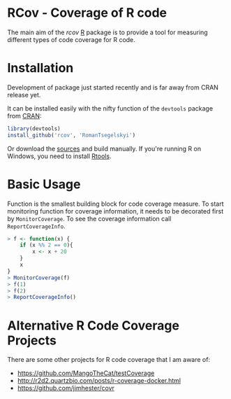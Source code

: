 # RCov - Coverage of R code

The main aim of the *rcov* [R](http://r-project.org) package is to provide a tool for measuring different types of code coverage for R code. 

# Installation

Development of package just started recently and is far away from CRAN release yet.

It can be installed easily with the nifty function of the `devtools` package from [CRAN](http://cran.r-project.org/web/packages/devtools/index.html):

```r
library(devtools)
install_github('rcov', 'RomanTsegelskyi')
```

Or download the [sources](https://github.com/RomanTsegelskyi/rcov/archive/master.zip) and build manually. If you're running R on Windows, you need to install [Rtools](http://cran.stat.ucla.edu/bin/windows/Rtools/).

# Basic Usage

Function is the smallest building block for code coverage measure. To start monitoring function for coverage information, it needs to be decorated first by `MonitorCoverage`. To see the coverage information call `ReportCoverageInfo`. 

```r
> f <- function(x) {
    if (x %% 2 == 0){
        x <- x + 20
    }
    x
}
> MonitorCoverage(f)
> f(1) 
> f(2)
> ReportCoverageInfo()
```

# Alternative R Code Coverage Projects
There are some other projects for R code coverage that I am aware of:

* https://github.com/MangoTheCat/testCoverage
* http://r2d2.quartzbio.com/posts/r-coverage-docker.html
* https://github.com/jimhester/covr
